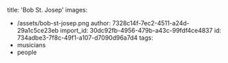 title: 'Bob St. Josep'
images:
  - /assets/bob-st-josep.png
author: 7328c14f-7ec2-4511-a24d-29a1c5ce23eb
import_id: 30dc92fb-4956-479b-a43c-99fdf4ce4837
id: 734adbe3-7f8c-49f1-a107-d7090d96a7d4
tags:
  - musicians
  - people
